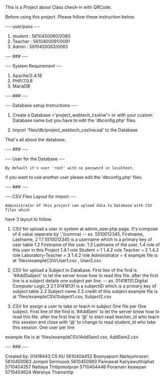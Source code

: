 This is a Project about Class check-in with QRCode.

Before using this project. Please follow these instruction below.

--- user/pass ---

1. student : 5610450080/0080
2. Teacher : 5610400091/0091
3. Admin   : 5610450063/0063

--- ### ---

--- System Requirement ---

1. Apache/2.4.18
2. PHP/7.0.8
3. MariaDB

--- ### ---

--- Database setup Instructions ---

1. Create a Database <'project_webtech_csslnw'>
or with your custom Database name but you have to edit the 'dbconfig.php' files.

2. Import 'files/db/project_webtech_csslnw.sql' to the Database

That's all about the database. 

--- ### ---

--- User for the Database --- 

    By default it's user 'root' with no password in localhost,
if you want to use another user please edit the 'dbconfig.php' files.

--- ### ---

--- CSV Files Layout for Import ---

    Administrator of this project can upload data to Database with CSV files which
have 3 layout to follow.

1. CSV for upload a user in system at admin_user.php page.
It's compose of 4 value seperate by ','(comma) 
    -- ex. 5510012345, Firstname, Lastname, 2
    1.1 5510012345 is a username which is a primary key of user table
    1.2 Firstname of the user.
    1.3 Lastname of the user.
    1.4 role of this user in this Project
        1.4.1 role Student = 1
        1.4.2 role Teacher = 2
        1.4.2 role Laboratory-Teacher = 3
        1.4.2 role Administrator = 4
example file is at 'files/exampleCSV/User1.csv , User2.csv

2. CSV for upload a Subject to Database.
    First line of the find is '#AddSubject' to let the server know how to read this file.
after the first line is a subject details one subject per line.
    -- ex. 01418131,Digital Computer Logic,3
    2.1 01418131 is a subjectID which is a primary key of subject table
    2.2 Subject name
    2.3 credit of this subject
example file is at 'files/exampleCSV/Subject1.csv, Subject2.csv

3. CSV for assign a user to take or teach in subject One file per One subject.
    First line of the find is '#AddSem' to let the server know how to read this file.
after the first line is '@' to start read teacher_id who teach this session and close with '@' to change to read student_id who take this session. One user per line

example file is at 'files/exampleCSV/AddSem1.csv, AddSem2.csv

--- ### ---

Created by: 01418443 CS KU
            5610404452 Boonyaporn Narkjumrussri 
            5610450063 Jompol Sermsook 
            5610450993 Pannawat Kanyawutthiphat 
            5710404357 Nattaya Thitipimolpran 
            5710404446 Poramain keawpan 
            5710404624 Waranya Thamsritip